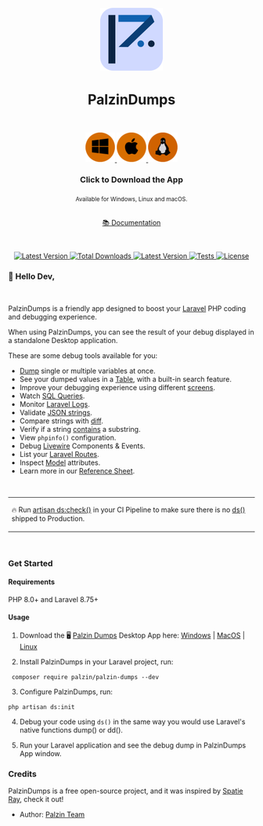 <p align="center">
  <img src="./art/logo.png" height="128" alt="" />
</p>
<h1 align="center">PalzinDumps</h1>
<div align="center">
  <br />
  <!--PalzinDumpsVersion-->
  <p align="center">
    <a href="https://github.com/palzindumps/app/releases/download/v1.4.0/PalzinDumps-Setup-1.4.0.exe">
      <img src="./art/os/windows.png" height="60" alt="PalzinDumps Windows App" />
    </a>
    <a href="https://github.com/palzindumps/app/releases/download/v1.4.0/PalzinDumps-1.4.0.dmg">
      <img src="./art/os/macos.png" height="60" alt="PalzinDumps MacOS App" />
    </a>
    <a href="https://github.com/palzindumps/app/releases/download/v1.4.0/PalzinDumps-1.4.0.AppImage">
      <img src="./art/os/linux.png" height="60" alt="PalzinDumps Linux App" />
    </a>
  </p>
  <!--EndOfPalzinDumpsVersion-->
  <h3>Click to Download the App</h3>
  <sub>Available for Windows, Linux and macOS.</sub>
  <br />
  <br />
  <p>
    <a href="https://docs.palzin.app/palzin-dumps/"> 📚 Documentation </a>
  </p>
</div>
 <br/>
<div align="center">
  <p align="center">
    <a href="https://packagist.org/packages/palzin/palzin-dumps">
      <img alt="Latest Version" src="https://img.shields.io/static/v1?label=laravel&message=%E2%89%A58.0&color=0078BE&logo=laravel&style=flat-square">
    </a>
    <a href="https://packagist.org/packages/palzin/palzin-dumps">
      <img alt="Total Downloads" src="https://img.shields.io/packagist/dt/palzin/palzin-dumps">
    </a>
    <a href="https://packagist.org/packages/palzin/palzin-dumps">
      <img alt="Latest Version" src="https://img.shields.io/packagist/v/palzin/palzin-dumps">
    </a>
    <a href="https://github.com/palzin/palzin-dumps/actions">
        <img alt="Tests" src="https://github.com/palzin/palzin-dumps/workflows/PalzinDumps%20Tests/badge.svg" />
    </a>
    <a href="https://packagist.org/packages/palzin/palzin-dumps">
      <img alt="License" src="https://img.shields.io/github/license/palzin/palzin-dumps">
    </a>
  </p>
</div>

### 👋 Hello Dev,

<br/>

PalzinDumps is a friendly app designed to boost your [Laravel](https://larvel.com/) PHP coding and debugging experience.

When using PalzinDumps, you can see the result of your debug displayed in a standalone Desktop application.

These are some debug tools available for you:

- [Dump](https://docs.palzin.app/palzin-dumps/laravel/debug/usage?id=dump) single or multiple variables at once.
- See your dumped values in a [Table](https://docs.palzin.app/palzin-dumps/laravel/debug/usage?id=table), with a built-in search feature.
- Improve your debugging experience using different [screens](https://docs.palzin.app/palzin-dumps/laravel/debug/usage?id=screens).
- Watch [SQL Queries](https://docs.palzin.app/palzin-dumps/laravel/debug/usage?id=sql-queries).
- Monitor [Laravel Logs](https://laravel.com/docs/9.x/logging).
- Validate [JSON strings](https://docs.palzin.app/palzin-dumps/laravel/debug/usage?id=json).
- Compare strings with [diff](https://docs.palzin.app/palzin-dumps/laravel/debug/usage?id=diff).
- Verify if a string [contains](https://docs.palzin.app/palzin-dumps/laravel/debug/usage?id=contains) a substring.
- View `phpinfo()` configuration.
- Debug [Livewire](https://laravel-livewire.com) Components & Events.
- List your [Laravel Routes](https://laravel.com/docs/9.x/routing).
- Inspect [Model](https://laravel.com/docs/9.x/eloquent) attributes.
- Learn more in our [Reference Sheet](https://docs.palzin.app/palzin-dumps/laravel/debug/reference-sheet).

<br/>
<table>
  <tr>
    <td>
      <p>🔥 Run <a href="https://docs.palzin.app/palzin-dumps/laravel/debug/deploying-to-production" target="_blank">artisan ds:check()</a> in your CI Pipeline to make sure there is no <a href="https://docs.palzin.app/palzin-dumps/laravel/debug/reference-sheet" target="_blank">ds()</a> shipped to Production.</p>
    </td>
  </tr>
</table>

<br>

### Get Started

#### Requirements

 PHP 8.0+ and Laravel 8.75+

#### Usage
<!--PalzinDumpsVersion-->
1. Download the 🖥️ [Palzin Dumps](https://palzin.app/palzin-dumps/) Desktop App here: [Windows](https://palzin.app/releases/download/v1.4.0/PalzinDumps-Setup-1.4.0.exe) | [MacOS](https://https://palzin.app/releases/download/v1.4.0/PalzinDumps-1.4.0.dmg)
 | [Linux](https://palzin.app/releases/download/v1.4.0/PalzinDumps-1.4.0.AppImage)
<!--EndOfPalzinDumpsVersion-->

2. Install PalzinDumps in your Laravel project, run:

```shell
 composer require palzin/palzin-dumps --dev
 ```

3. Configure PalzinDumps, run:

```shell
php artisan ds:init
 ```

4. Debug your code using `ds()` in the same way you would use Laravel's native functions dump() or dd().

5. Run your Laravel application and see the debug dump in PalzinDumps App window.

### Credits

PalzinDumps is a free open-source project, and it was inspired by [Spatie Ray](https://github.com/spatie/ray), check it out!

- Author: [Palzin Team](https://github.com/palzin)
